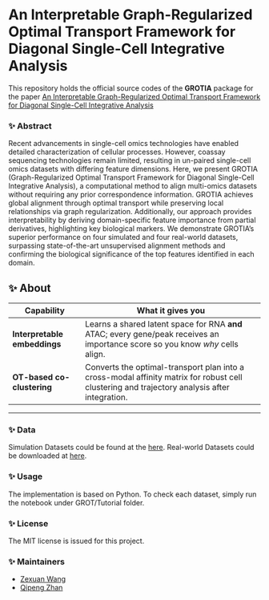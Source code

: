 # An Interpretable Graph-Regularized Optimal Transport Framework for Diagonal Single-Cell Integrative Analysis

This repository holds the official source codes of the **GROTIA** package for the paper [An Interpretable Graph-Regularized Optimal Transport Framework for Diagonal Single-Cell Integrative Analysis]()

### ✨ Abstract
Recent advancements in single-cell omics technologies have enabled detailed characterization of cellular processes. However, coassay sequencing technologies remain limited, resulting in un-paired single-cell omics datasets with differing feature dimensions. Here, we present GROTIA (Graph-Regularized Optimal Transport Framework for Diagonal Single-Cell Integrative Analysis), a computational method to align multi-omics datasets without requiring any prior correspondence information. GROTIA achieves global alignment through optimal transport while preserving local relationships via graph regularization. Additionally, our approach provides interpretability by deriving domain-specific feature importance from partial derivatives, highlighting key biological markers. We demonstrate GROTIA’s superior performance on four simulated and four real-world datasets, surpassing state-of-the-art unsupervised alignment methods and confirming the biological significance of the top features identified in each domain.

## ✨ About
| Capability | What it gives you |
|------------|------------------|
| **Interpretable embeddings** | Learns a shared latent space for RNA **and** ATAC; every gene/peak receives an importance score so you know *why* cells align. |
| **OT-based co-clustering** | Converts the optimal-transport plan into a cross-modal affinity matrix for robust cell clustering and trajectory analysis after integration. |

---

### ✨ Data
Simulation Datasets could be found at the [here](https://drive.google.com/drive/folders/1qc0U6GRJvn5BmjcYIarGQe1nlUSYmWqn?usp=drive_link).
Real-world Datasets could be downloaded at [here](https://drive.google.com/drive/folders/1DGE3PFmwwyKUYHn2xYdCWh-lwIwGODvB?usp=drive_link).


### ✨ Usage
The implementation is based on Python. To check each dataset, simply run the notebook under GROT/Tutorial folder.


### ✨ License
The MIT license is issued for this project.

### ✨ Maintainers

- [Zexuan Wang](mailto:zxwang@sas.upenn.edu) 
- [Qipeng Zhan](mailto:qipengz@sas.upenn.edu) 
